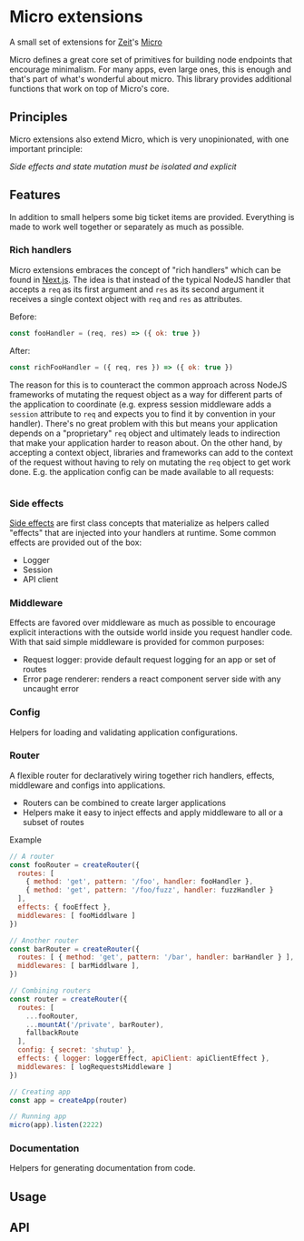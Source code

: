 # Micro extensions

A small set of extensions for [Zeit](https://zeit.co/)'s [Micro](https://github.com/zeit/micr://github.com/zeit/micro)

Micro defines a great core set of primitives for building node endpoints that encourage minimalism. For many apps, even large ones, this is enough and that's part of what's wonderful about micro. This library provides additional functions that work on top of Micro's core.

## Principles

Micro extensions also extend Micro, which is very unopinionated, with one important principle:

_Side effects and state mutation must be isolated and explicit_

## Features

In addition to small helpers some big ticket items are provided. Everything is made to work well together or separately as much as possible.

### Rich handlers

Micro extensions embraces the concept of "rich handlers" which can be found in [Next.js](https://github.com/zeit/next.js). The idea is that instead of the typical NodeJS handler that accepts a `req` as its first argument and `res` as its second argument it receives a single context object with `req` and `res` as attributes.

Before:

```js
const fooHandler = (req, res) => ({ ok: true })
```

After:

```js
const richFooHandler = ({ req, res }) => ({ ok: true })
```

The reason for this is to counteract the common approach across NodeJS frameworks of mutating the request object as a way for different parts of the application to coordinate (e.g. express session middleware adds a `session` attribute to `req` and expects you to find it by convention in your handler). There's no great problem with this but means your application depends on a "proprietary" `req` object and ultimately leads to indirection that make your application harder to reason about. On the other hand, by accepting a context object, libraries and frameworks can add to the context of the request without having to rely on mutating the `req` object to get work done. E.g. the application config can be made available to all requests:
```js const configurableFooHandler = ({ req, res, config: { apiUrl } }) => ({ ok: true, apiUrl })
```

### Side effects

[Side effects](https://en.wikipedia.org/wiki/Side_effect_%28computer_science%29) are first class concepts that materialize as helpers called "effects" that are injected into your handlers at runtime. Some common effects are provided out of the box:

* Logger
* Session
* API client

### Middleware

Effects are favored over middleware as much as possible to encourage explicit interactions with the outside world inside you request handler code. With that said simple middleware is provided for common purposes:

* Request logger: provide default request logging for an app or set of routes
* Error page renderer: renders a react component server side with any uncaught error

### Config

Helpers for loading and validating application configurations.

### Router

A flexible router for declaratively wiring together rich handlers, effects, middleware and configs into applications.

* Routers can be combined to create larger applications
* Helpers make it easy to inject effects and apply middleware to all or a subset of routes

Example

```js
// A router
const fooRouter = createRouter({
  routes: [
    { method: 'get', pattern: '/foo', handler: fooHandler },
    { method: 'get', pattern: '/foo/fuzz', handler: fuzzHandler }
  ],
  effects: { fooEffect },
  middlewares: [ fooMiddlware ]
})

// Another router
const barRouter = createRouter({
  routes: [ { method: 'get', pattern: '/bar', handler: barHandler } ],
  middlewares: [ barMiddlware ],
})

// Combining routers
const router = createRouter({
  routes: [
    ...fooRouter,
    ...mountAt('/private', barRouter),
    fallbackRoute
  ],
  config: { secret: 'shutup' },
  effects: { logger: loggerEffect, apiClient: apiClientEffect },
  middlewares: [ logRequestsMiddleware ]
})

// Creating app
const app = createApp(router)

// Running app
micro(app).listen(2222)
```

### Documentation

Helpers for generating documentation from code.

## Usage

## API
